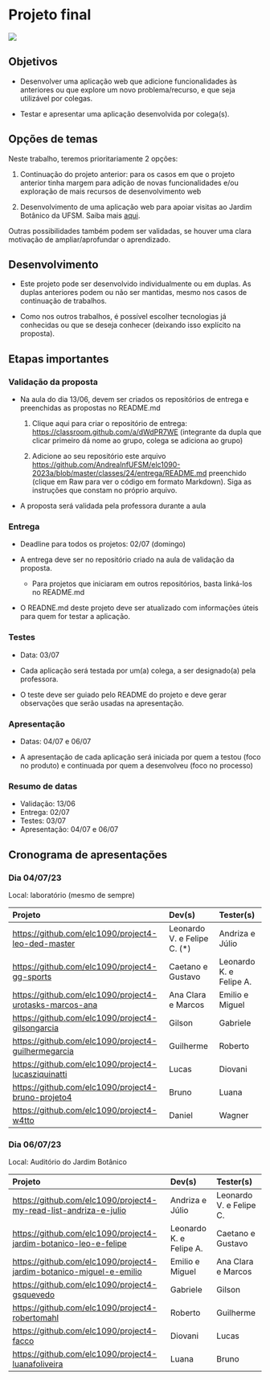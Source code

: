 <!--
author:   Andrea Charão

email:    andrea@inf.ufsm.br

version:  0.0.1

language: PT-BR

narrator: Brazilian Portuguese Female

comment:  Material de apoio para a disciplina
          ELC1090 - Desenvolvimento de Software para Web
          da Universidade Federal de Santa Maria

translation: English  translations/English.md
-->

<!--
nvm use v14.21.1
liascript-devserver --input README.md --port 3001 --live
https://liascript.github.io/course/?https://raw.githubusercontent.com/AndreaInfUFSM/elc1090-2023a/master/classes/24/README.md
-->


# Projeto final

![](https://img.freepik.com/vetores-premium/fundo-da-tela-de-termino-do-filme-antigo-a-ilustracao-do-vetor-final_175838-2082.jpg?w=740)


## Objetivos

- Desenvolver uma aplicação web que adicione funcionalidades às anteriores ou que explore um novo problema/recurso, e que seja utilizável por colegas.

- Testar e apresentar uma aplicação desenvolvida por colega(s).




## Opções de temas

Neste trabalho, teremos prioritariamente 2 opções:

1. Continuação do projeto anterior: para os casos em que o projeto anterior tinha margem para adição de novas funcionalidades e/ou exploração de mais recursos de desenvolvimento web

2. Desenvolvimento de uma aplicação web para apoiar visitas ao Jardim Botânico da UFSM. Saiba mais [aqui](https://liascript.github.io/course/?https://raw.githubusercontent.com/AndreaInfUFSM/elc1090-2023a/master/classes/jbsm/README.md).


Outras possibilidades também podem ser validadas, se houver uma clara motivação de ampliar/aprofundar o aprendizado.




## Desenvolvimento

- Este projeto pode ser desenvolvido individualmente ou em duplas. As duplas anteriores podem ou não ser mantidas, mesmo nos casos de continuação de trabalhos.

- Como nos outros trabalhos, é possível escolher tecnologias já conhecidas ou que se deseja conhecer (deixando isso explícito na proposta).



## Etapas importantes

### Validação da proposta

- Na aula do dia 13/06, devem ser criados os repositórios de entrega e preenchidas as propostas no README.md

  1. Clique aqui para criar o repositório de entrega: https://classroom.github.com/a/dWdPR7WE (integrante da dupla que clicar primeiro dá nome ao grupo, colega se adiciona ao grupo)


  2. Adicione ao seu repositório este arquivo https://github.com/AndreaInfUFSM/elc1090-2023a/blob/master/classes/24/entrega/README.md preenchido (clique em Raw para ver o código em formato Markdown). Siga as instruções que constam no próprio arquivo.

- A proposta será validada pela professora durante a aula



### Entrega

- Deadline para todos os projetos: 02/07 (domingo)

- A entrega deve ser no repositório criado na aula de validação da proposta. 

  - Para projetos que iniciaram em outros repositórios, basta linká-los no README.md

- O READNE.md deste projeto deve ser atualizado com informações úteis para quem for testar a aplicação.


### Testes

- Data: 03/07

- Cada aplicação será testada por um(a) colega, a ser designado(a) pela professora.

- O teste deve ser guiado pelo README do projeto e deve gerar observações que serão usadas na apresentação.

### Apresentação

- Datas: 04/07 e 06/07

- A apresentação de cada aplicação será iniciada por quem a testou (foco no produto) e continuada por quem a desenvolveu (foco no processo)

### Resumo de datas 

- Validação: 13/06
- Entrega: 02/07
- Testes: 03/07
- Apresentação: 04/07 e 06/07



## Cronograma de apresentações



### Dia 04/07/23

Local: laboratório (mesmo de sempre)

<!-- data-type="none" -->
| Projeto    | Dev(s)     | Tester(s)   |
| :--------- | :--------- | :--------- |
| https://github.com/elc1090/project4-leo-ded-master     | Leonardo V. e Felipe C. (*)    | Andriza e Júlio     |
| https://github.com/elc1090/project4-gg-sports     | Caetano e Gustavo     | Leonardo K. e Felipe A.     |
| https://github.com/elc1090/project4-urotasks-marcos-ana    | Ana Clara e Marcos      | Emilio e Miguel     |
| https://github.com/elc1090/project4-gilsongarcia     | Gilson     | Gabriele     |
| https://github.com/elc1090/project4-guilhermegarcia     | Guilherme     | Roberto     |
| https://github.com/elc1090/project4-lucasziquinatti     | Lucas     | Diovani     |
| https://github.com/elc1090/project4-bruno-projeto4     | Bruno     | Luana     | 
| https://github.com/elc1090/project4-w4tto     | Daniel     | Wagner     |


### Dia 06/07/23

Local: Auditório do Jardim Botânico

<!-- data-type="none" -->
| Projeto    | Dev(s)     | Tester(s)   |
| :--------- | :--------- | :--------- |
| https://github.com/elc1090/project4-my-read-list-andriza-e-julio     | Andriza e Júlio     | Leonardo V. e Felipe C.     | 
| https://github.com/elc1090/project4-jardim-botanico-leo-e-felipe     | Leonardo K. e Felipe A.     | Caetano e Gustavo     | 
| https://github.com/elc1090/project4-jardim-botanico-miguel-e-emilio     | Emilio e Miguel     | Ana Clara e Marcos     | 
| https://github.com/elc1090/project4-gsquevedo     | Gabriele     | Gilson     | 
| https://github.com/elc1090/project4-robertomahl     | Roberto     | Guilherme     | 
| https://github.com/elc1090/project4-facco     | Diovani     | Lucas     | 
| https://github.com/elc1090/project4-luanafoliveira     | Luana     | Bruno     |


